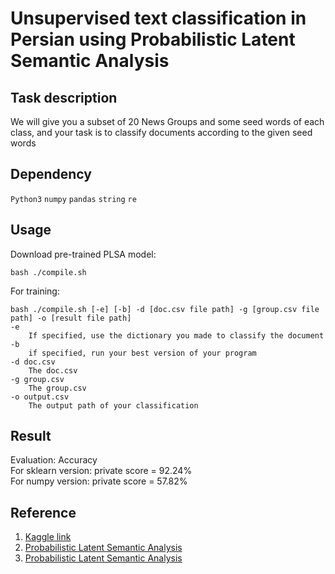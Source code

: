 # Unsupervised text classification in Persian using Probabilistic Latent Semantic Analysis

## Task description
We will give you a subset of 20 News Groups and some seed words of each class, and your task is to classify documents according to the given seed words
## Dependency
`Python3`  `numpy` `pandas` `string` `re`
## Usage
Download pre-trained PLSA model:
```
bash ./compile.sh
```
For training:
```
bash ./compile.sh [-e] [-b] -d [doc.csv file path] -g [group.csv file path] -o [result file path]
-e 
	If specified, use the dictionary you made to classify the document
-b 
	if specified, run your best version of your program
-d doc.csv
	The doc.csv
-g group.csv
	The group.csv
-o output.csv
	The output path of your classification

```

## Result
Evaluation: Accuracy  
For sklearn version:  private score = 92.24%  
For numpy version:  private score = 57.82%  

## Reference
1. [Kaggle link](https://www.kaggle.com/c/ntucsie-wm2018-topic-modeling)
2. [Probabilistic Latent Semantic Analysis](https://github.com/laserwave/PLSA)
3. [Probabilistic Latent Semantic Analysis](https://github.com/hitalex/PLSA)
